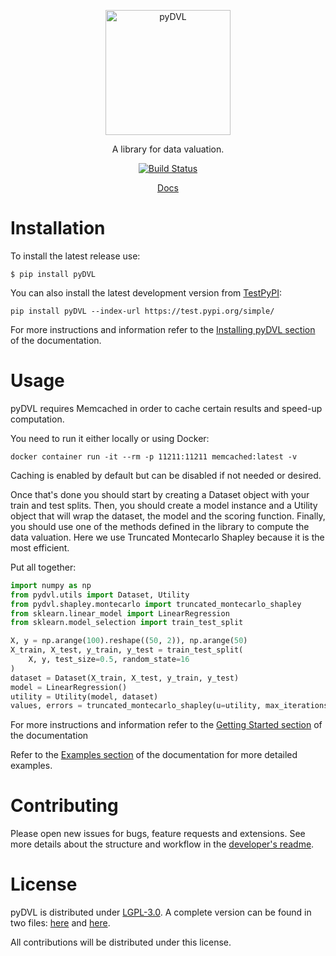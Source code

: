 <p align="center">
    <img alt="pyDVL" src="https://raw.githubusercontent.com/appliedAI-Initiative/pyDVL/develop/logo.svg" width="200"/>
</p>

<p align="center">
    A library for data valuation.
</p>

<p align="center">
    <a href="https://github.com/appliedAI-Initiative/pyDVL/actions/workflows/tox.yaml"><img src="https://github.com/appliedAI-Initiative/pyDVL/actions/workflows/tox.yaml/badge.svg" alt="Build Status" /></a>
</p>

<p align="center">
    <a href="https://appliedAI-Initiative.github.io/pyDVL">Docs</a>
</p>

# Installation

To install the latest release use:

```shell
$ pip install pyDVL
```

You can also install the latest development version from [TestPyPI](https://test.pypi.org/project/pyDVL/):

```shell
pip install pyDVL --index-url https://test.pypi.org/simple/
```

For more instructions and information refer to the [Installing pyDVL section](https://appliedAI-Initiative.github.io/pyDVL/install.html)
of the documentation.

# Usage

pyDVL requires Memcached in order to cache certain results and speed-up computation.

You need to run it either locally or using Docker:

```shell
docker container run -it --rm -p 11211:11211 memcached:latest -v
```

Caching is enabled by default but can be disabled if not needed or desired. 

Once that's done you should start by creating a Dataset object with your train and test splits.
Then, you should create a model instance and a Utility object that will wrap the dataset, the model
and the scoring function. Finally, you should use one of the methods defined in the library to compute
the data valuation. Here we use Truncated Montecarlo Shapley because it is the most efficient.

Put all together:

```python
import numpy as np
from pydvl.utils import Dataset, Utility
from pydvl.shapley.montecarlo import truncated_montecarlo_shapley
from sklearn.linear_model import LinearRegression
from sklearn.model_selection import train_test_split

X, y = np.arange(100).reshape((50, 2)), np.arange(50)
X_train, X_test, y_train, y_test = train_test_split(
    X, y, test_size=0.5, random_state=16
)
dataset = Dataset(X_train, X_test, y_train, y_test)
model = LinearRegression()
utility = Utility(model, dataset)
values, errors = truncated_montecarlo_shapley(u=utility, max_iterations=100)
```

For more instructions and information refer to the [Getting Started section](https://appliedAI-Initiative.github.io/pyDVL/getting-started.html) 
of the documentation 

Refer to the [Examples section](https://appliedAI-Initiative.github.io/pyDVL/examples/index.html) of the documentation for more detailed examples.

# Contributing

Please open new issues for bugs, feature requests and extensions. See more details about the structure and
workflow in the [developer's readme](README-dev.md).

# License

pyDVL is distributed under [LGPL-3.0](https://www.gnu.org/licenses/lgpl-3.0.html). 
A complete version can be found in two files: [here](LICENSE) and [here](COPYING.LESSER).

All contributions will be distributed under this license.
